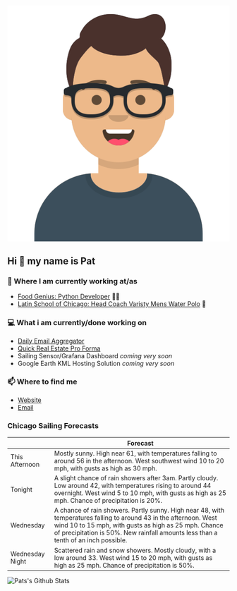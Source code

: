 [![Social banner for p-j-falconer](https://raw.githubusercontent.com/P-J-FALCONER/P-J-FALCONER/master/assets/avataaars.svg)](https://patfalconer.com/)
## Hi :wave: my name is Pat

### 💼 Where I am currently working at/as
- [Food Genius: Python Developer](https://getfoodgenius.com/) 🍔🐍
- [Latin School of Chicago: Head Coach Varisty Mens Water Polo](https://www.latinschool.org/) 🤽


### 💻 What i am currently/done working on
 - [Daily Email Aggregator](https://github.com/P-J-FALCONER/dott_daily_mail)
 - [Quick Real Estate Pro Forma](https://github.com/P-J-FALCONER/henry)
 - Sailing Sensor/Grafana Dashboard *coming very soon*
 - Google Earth KML Hosting Solution *coming very soon*

### 📫 Where to find me
 - [Website](https://patfalconer.com/)
 - [Email](mailto:patrick.j.falconer@gmail.com)


### Chicago Sailing Forecasts
|   | Forecast  |
|---|---|
| This Afternoon | Mostly sunny. High near 61, with temperatures falling to around 56 in the afternoon. West southwest wind 10 to 20 mph, with gusts as high as 30 mph. |
| Tonight | A slight chance of rain showers after 3am. Partly cloudy. Low around 42, with temperatures rising to around 44 overnight. West wind 5 to 10 mph, with gusts as high as 25 mph. Chance of precipitation is 20%. |
| Wednesday | A chance of rain showers. Partly sunny. High near 48, with temperatures falling to around 43 in the afternoon. West wind 10 to 15 mph, with gusts as high as 25 mph. Chance of precipitation is 50%. New rainfall amounts less than a tenth of an inch possible. |
| Wednesday Night | Scattered rain and snow showers. Mostly cloudy, with a low around 33. West wind 15 to 20 mph, with gusts as high as 25 mph. Chance of precipitation is 50%. |

![Pats's Github Stats](https://github-readme-stats.vercel.app/api?username=p-j-falconer&show_icons=true&theme=radical)
